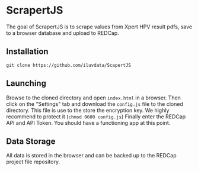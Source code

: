 # ScrapertJS

<!-- badges: start -->

<!-- badges: end -->

The goal of ScrapertJS is to scrape values from Xpert HPV result pdfs, save to a browser database and upload to REDCap.

## Installation

```         
git clone https://github.com/iluvdata/ScapertJS
```

## Launching

Browse to the cloned directory and open `index.html` in a browser. Then click on the "Settings" tab and download the `config.js` file to the cloned directory. This file is use to the store the encryption key. We highly recommend to protect it (`chmod 0600 config.js`) Finally enter the REDCap API and API Token. You should have a functioning app at this point.

## Data Storage

All data is stored in the browser and can be backed up to the REDCap project file repository.
